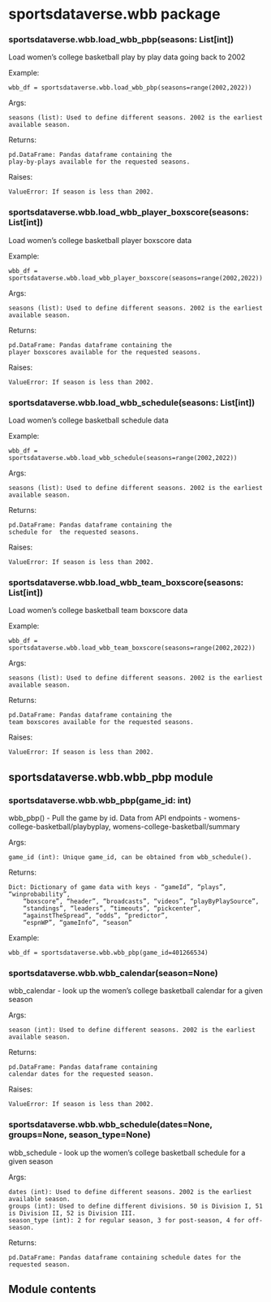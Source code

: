 # sportsdataverse.wbb package

### sportsdataverse.wbb.load_wbb_pbp(seasons: List[int])
Load women’s college basketball play by play data going back to 2002

Example:

    wbb_df = sportsdataverse.wbb.load_wbb_pbp(seasons=range(2002,2022))

Args:

    seasons (list): Used to define different seasons. 2002 is the earliest available season.

Returns:

    pd.DataFrame: Pandas dataframe containing the
    play-by-plays available for the requested seasons.

Raises:

    ValueError: If season is less than 2002.


### sportsdataverse.wbb.load_wbb_player_boxscore(seasons: List[int])
Load women’s college basketball player boxscore data

Example:

    wbb_df = sportsdataverse.wbb.load_wbb_player_boxscore(seasons=range(2002,2022))

Args:

    seasons (list): Used to define different seasons. 2002 is the earliest available season.

Returns:

    pd.DataFrame: Pandas dataframe containing the
    player boxscores available for the requested seasons.

Raises:

    ValueError: If season is less than 2002.


### sportsdataverse.wbb.load_wbb_schedule(seasons: List[int])
Load women’s college basketball schedule data

Example:

    wbb_df = sportsdataverse.wbb.load_wbb_schedule(seasons=range(2002,2022))

Args:

    seasons (list): Used to define different seasons. 2002 is the earliest available season.

Returns:

    pd.DataFrame: Pandas dataframe containing the
    schedule for  the requested seasons.

Raises:

    ValueError: If season is less than 2002.


### sportsdataverse.wbb.load_wbb_team_boxscore(seasons: List[int])
Load women’s college basketball team boxscore data

Example:

    wbb_df = sportsdataverse.wbb.load_wbb_team_boxscore(seasons=range(2002,2022))

Args:

    seasons (list): Used to define different seasons. 2002 is the earliest available season.

Returns:

    pd.DataFrame: Pandas dataframe containing the
    team boxscores available for the requested seasons.

Raises:

    ValueError: If season is less than 2002.

## sportsdataverse.wbb.wbb_pbp module


### sportsdataverse.wbb.wbb_pbp(game_id: int)
wbb_pbp() - Pull the game by id. Data from API endpoints - womens-college-basketball/playbyplay, womens-college-basketball/summary

Args:

    game_id (int): Unique game_id, can be obtained from wbb_schedule().

Returns:

    Dict: Dictionary of game data with keys - “gameId”, “plays”, “winprobability”,
        “boxscore”, “header”, “broadcasts”, “videos”, “playByPlaySource”,
        “standings”, “leaders”, “timeouts”, “pickcenter”,
        “againstTheSpread”, “odds”, “predictor”,
        “espnWP”, “gameInfo”, “season”

Example:

    wbb_df = sportsdataverse.wbb.wbb_pbp(game_id=401266534)


### sportsdataverse.wbb.wbb_calendar(season=None)
wbb_calendar - look up the women’s college basketball calendar for a given season

Args:

    season (int): Used to define different seasons. 2002 is the earliest available season.

Returns:

    pd.DataFrame: Pandas dataframe containing
    calendar dates for the requested season.

Raises:

    ValueError: If season is less than 2002.


### sportsdataverse.wbb.wbb_schedule(dates=None, groups=None, season_type=None)
wbb_schedule - look up the women’s college basketball schedule for a given season

Args:

    dates (int): Used to define different seasons. 2002 is the earliest available season.
    groups (int): Used to define different divisions. 50 is Division I, 51 is Division II, 52 is Division III.
    season_type (int): 2 for regular season, 3 for post-season, 4 for off-season.

Returns:

    pd.DataFrame: Pandas dataframe containing schedule dates for the requested season.

## Module contents
